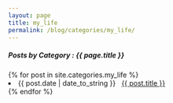 ```yaml
---
layout: page
title: my_life
permalink: /blog/categories/my_life/
---
```


<h5> Posts by Category : {{ page.title }} </h5>

<div class="card">
{% for post in site.categories.my_life %}
 <li class="category-posts"><span>{{ post.date | date_to_string }}</span> &nbsp; <a href="{{ post.url }}">{{ post.title }}</a></li>
{% endfor %}
</div>